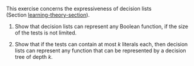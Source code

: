 

This exercise concerns the expressiveness of
decision lists (Section <a class="sectionRef" title="" href="#">learning-theory-section</a>).<br>

1.  Show that decision lists can represent any Boolean function, if the
    size of the tests is not limited.<br>

2.  Show that if the tests can contain at most $k$ literals each, then
    decision lists can represent any function that can be represented by
    a decision tree of depth $k$.
